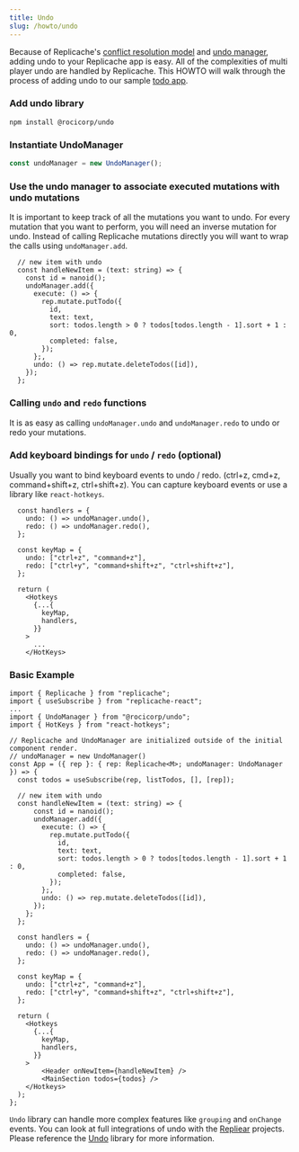 ```yaml
---
title: Undo
slug: /howto/undo
---
```


Because of Replicache's [conflict resolution model](/concepts/how-it-works#conflict-resolution) and [undo manager](https://github.com/rocicorp/undo), adding undo to your Replicache app is easy. All of the complexities of multi player undo are handled by Replicache. This HOWTO will walk through the process of adding undo to our sample [todo app](https://github.com/rocicorp/replicache-todo).

### Add undo library

```
npm install @rocicorp/undo
```

### Instantiate UndoManager

```ts
const undoManager = new UndoManager();
```

### Use the undo manager to associate executed mutations with undo mutations

It is important to keep track of all the mutations you want to undo. For every mutation that you want to perform, you will need an inverse mutation for undo.
Instead of calling Replicache mutations directly you will want to wrap the calls using `undoManager.add`.

```tsx
  // new item with undo
  const handleNewItem = (text: string) => {
    const id = nanoid();
    undoManager.add({
      execute: () => {
        rep.mutate.putTodo({
          id,
          text: text,
          sort: todos.length > 0 ? todos[todos.length - 1].sort + 1 : 0,
          completed: false,
        });
      };,
      undo: () => rep.mutate.deleteTodos([id]),
    });
  };

```

### Calling `undo` and `redo` functions

It is as easy as calling `undoManager.undo` and `undoManager.redo` to undo or redo your mutations.

### Add keyboard bindings for `undo` / `redo` (optional)

Usually you want to bind keyboard events to undo / redo. (ctrl+z, cmd+z, command+shift+z, ctrl+shift+z). You can capture keyboard events or use a library like `react-hotkeys`.

```tsx
  const handlers = {
    undo: () => undoManager.undo(),
    redo: () => undoManager.redo(),
  };

  const keyMap = {
    undo: ["ctrl+z", "command+z"],
    redo: ["ctrl+y", "command+shift+z", "ctrl+shift+z"],
  };

  return (
    <Hotkeys
      {...{
        keyMap,
        handlers,
      }}
    >
      ...
    </HotKeys>
```

### Basic Example

```tsx
import { Replicache } from "replicache";
import { useSubscribe } from "replicache-react";
...
import { UndoManager } from "@rocicorp/undo";
import { HotKeys } from "react-hotkeys";

// Replicache and UndoManager are initialized outside of the initial component render.
// undoManager = new UndoManager()
const App = ({ rep }: { rep: Replicache<M>; undoManager: UndoManager }) => {
  const todos = useSubscribe(rep, listTodos, [], [rep]);

  // new item with undo
  const handleNewItem = (text: string) => {
      const id = nanoid();
      undoManager.add({
        execute: () => {
          rep.mutate.putTodo({
            id,
            text: text,
            sort: todos.length > 0 ? todos[todos.length - 1].sort + 1 : 0,
            completed: false,
          });
        };,
        undo: () => rep.mutate.deleteTodos([id]),
      });
    };
  };

  const handlers = {
    undo: () => undoManager.undo(),
    redo: () => undoManager.redo(),
  };

  const keyMap = {
    undo: ["ctrl+z", "command+z"],
    redo: ["ctrl+y", "command+shift+z", "ctrl+shift+z"],
  };

  return (
    <Hotkeys
      {...{
        keyMap,
        handlers,
      }}
    >
        <Header onNewItem={handleNewItem} />
        <MainSection todos={todos} />
    </Hotkeys>
  );
};
```

`Undo` library can handle more complex features like `grouping` and `onChange` events. You can look at full integrations of undo with the [Repliear](http://github.com/rocicorp/repliear) projects. Please reference the [Undo](http://github.com/rocicorp/undo) library for more information.
